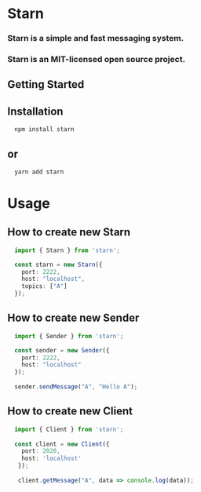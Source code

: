# Starn 

### Starn is a simple and fast messaging system.

### Starn is an MIT-licensed open source project.


## Getting Started

## Installation

```js
  npm install starn  
```
## or
```js
  yarn add starn
```

# Usage

## How to create new Starn

```ts
  import { Starn } from 'starn';

  const starn = new Starn({
    port: 2222,
    host: "localhost",
    topics: ["A"]
  });

```

## How to create new Sender

```ts
  import { Sender } from 'starn';

  const sender = new Sender({
    port: 2222,
    host: "localhost"
  });
  
  sender.sendMessage("A", "Hello A");
```

## How to create new Client

```ts
  import { Client } from 'starn';
  
  const client = new Client({
    port: 2020, 
    host: 'localhost'
   });
   
   client.getMessage("A", data => console.log(data));
```
